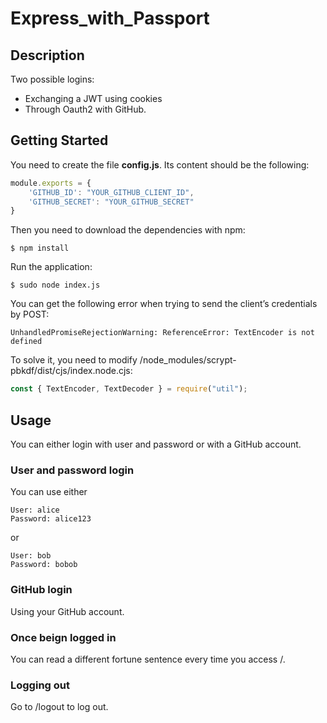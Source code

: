 # Express_with_Passport

## Description

Two possible logins: 

- Exchanging a JWT using cookies 
- Through Oauth2 with GitHub.

## Getting Started

You need to create the file **config.js**. Its content should be the following:

```javascript
module.exports = {
    'GITHUB_ID': "YOUR_GITHUB_CLIENT_ID",
    'GITHUB_SECRET': "YOUR_GITHUB_SECRET"
}
```
Then you need to download the dependencies with npm:

```console
$ npm install
```

Run the application:

```console
$ sudo node index.js
```

You can get the following error when trying to send the client’s credentials by POST:

```console
UnhandledPromiseRejectionWarning: ReferenceError: TextEncoder is not defined
```

To solve it, you need to modify /node_modules/scrypt-pbkdf/dist/cjs/index.node.cjs:

```javascript
const { TextEncoder, TextDecoder } = require("util");
```

## Usage

You can either login with user and password or with a GitHub account.

### User and password login
You can use either

```console
User: alice
Password: alice123
```
or 

```console
User: bob
Password: bobob
```

### GitHub login

Using your GitHub account.

### Once beign logged in

You can read a different fortune sentence every time you access /. 

### Logging out

Go to /logout to log out.
